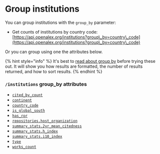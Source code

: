 # Group institutions

You can group institutions with the `group_by` parameter:

* Get counts of institutions by country code:\
  [https://api.openalex.org/institutions?group\_by=country\_code](https://api.openalex.org/institutions?group\_by=country\_code)

Or you can group using one the attributes below.

{% hint style="info" %}
It's best to [read about group by](../../the-api/get-groups-of-entities.md) before trying these out. It will show you how results are formatted, the number of results returned, and how to sort results.
{% endhint %}

### `/institutions` group\_by attributes

* [`cited_by_count`](institution-object.md#cited\_by\_count)
* [`continent`](filter-institutions.md#continent)
* [`country_code`](institution-object.md#country\_code)
* [`is_global_south`](filter-institutions.md#is\_global\_south)
* [`has_ror`](filter-institutions.md#has\_ror)
* [`repositories.host_organization`](institution-object.md#repositories)
* [`summary_stats.2yr_mean_citedness`](institution-object.md#summary\_stats)
* [`summary_stats.h_index`](institution-object.md#summary\_stats)
* [`summary_stats.i10_index`](institution-object.md#summary\_stats)
* [`type`](institution-object.md#type)
* [`works_count`](institution-object.md#works\_count)
